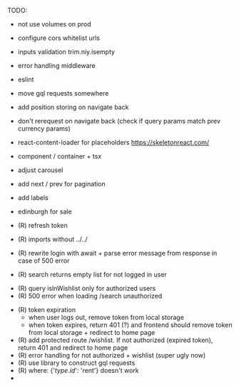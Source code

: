 TODO:

- not use volumes on prod
- configure cors whitelist urls
- inputs validation trim.niy.isempty
- error handling middleware
- eslint
- move gql requests somewhere
- add position storing on navigate back
- don't rerequest on navigate back (check if query params match prev currency params)
- react-content-loader for placeholders https://skeletonreact.com/
- component / container + tsx
- adjust carousel
- add next / prev for pagination
- add labels
- edinburgh for sale

- (R) refresh token
- (R) imports without ../../
- (R) rewrite login with await + parse error message from response in case of 500 error
- (R) search returns empty list for not logged in user
+ (R) query isInWishlist only for authorized users
+ (R) 500 error when loading /search unauthorized
- (R) token expiration
  - when user logs out, remove token from local storage
  - when token expires, return 401 (?) and frontend should remove token from local storage + redirect to home page
- (R) add protected route /wishlist. If not authorized (expired token), return 401 and redirect to home page
- (R) error handling for not authorized + wishlist (super ugly now)
- (R) use library to construct gql requests
- (R) where: {'$type.id$': 'rent'} doesn't work
- 
